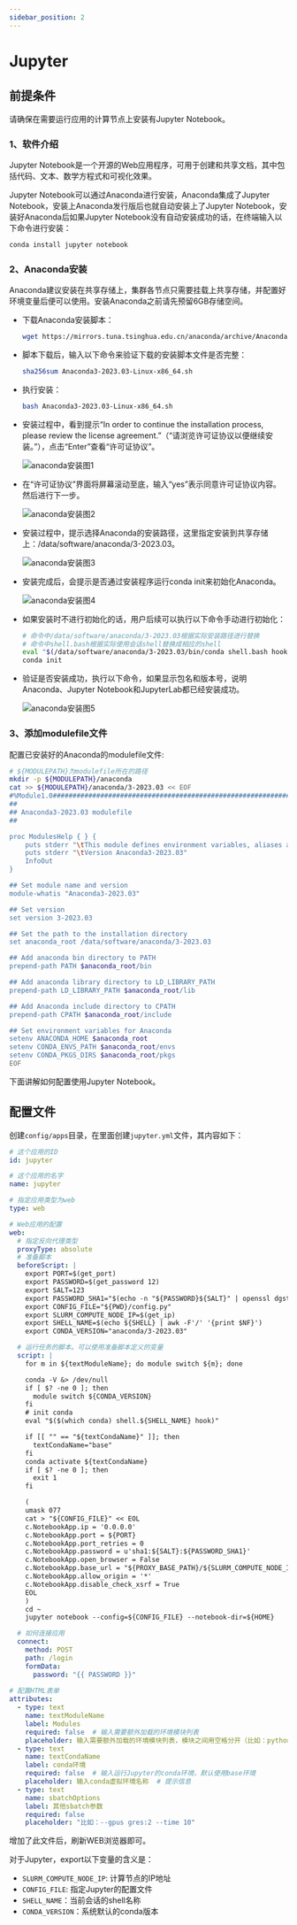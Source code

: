 ```yaml
---
sidebar_position: 2
---
```


# Jupyter

## 前提条件

请确保在需要运行应用的计算节点上安装有Jupyter Notebook。

### 1、软件介绍

Jupyter Notebook是一个开源的Web应用程序，可用于创建和共享文档，其中包括代码、文本、数学方程式和可视化效果。

Jupyter Notebook可以通过Anaconda进行安装，Anaconda集成了Jupyter Notebook，安装上Anaconda发行版后也就自动安装上了Jupyter Notebook，安装好Anaconda后如果Jupyter Notebook没有自动安装成功的话，在终端输入以下命令进行安装：

```bash
conda install jupyter notebook
```

### 2、Anaconda安装

Anaconda建议安装在共享存储上，集群各节点只需要挂载上共享存储，并配置好环境变量后便可以使用。安装Anaconda之前请先预留6GB存储空间。

- 下载Anaconda安装脚本：

  ```bash
  wget https://mirrors.tuna.tsinghua.edu.cn/anaconda/archive/Anaconda3-2023.03-Linux-x86_64.sh
  ```

- 脚本下载后，输入以下命令来验证下载的安装脚本文件是否完整：

  ```bash
  sha256sum Anaconda3-2023.03-Linux-x86_64.sh
  ```

- 执行安装：

  ```bash
  bash Anaconda3-2023.03-Linux-x86_64.sh
  ```

- 安装过程中，看到提示“In order to continue the installation process, please review the license agreement.”（“请浏览许可证协议以便继续安装。”），点击“Enter”查看“许可证协议”。

  ![anaconda安装图1](./images/conda-install-1.png)

- 在“许可证协议”界面将屏幕滚动至底，输入“yes”表示同意许可证协议内容。然后进行下一步。

  ![anaconda安装图2](./images/conda-install-2.png)

- 安装过程中，提示选择Anaconda的安装路径，这里指定安装到共享存储上：/data/software/anaconda/3-2023.03。

  ![anaconda安装图3](./images/conda-install-3.png)

- 安装完成后，会提示是否通过安装程序运行conda init来初始化Anaconda。

  ![anaconda安装图4](./images/conda-install-4.png)

- 如果安装时不进行初始化的话，用户后续可以执行以下命令手动进行初始化：

  ```bash
  # 命令中/data/software/anaconda/3-2023.03根据实际安装路径进行替换
  # 命令中shell.bash根据实际使用会话shell替换成相应的shell
  eval "$(/data/software/anaconda/3-2023.03/bin/conda shell.bash hook)"
  conda init
  ```

- 验证是否安装成功，执行以下命令，如果显示包名和版本号，说明Anaconda、Jupyter Notebook和JupyterLab都已经安装成功。

  ![anaconda安装图5](./images/conda-install-5.png)

### 3、添加modulefile文件

配置已安装好的Anaconda的modulefile文件:

```bash
# ${MODULEPATH}为modulefile所在的路径
mkdir -p ${MODULEPATH}/anaconda
cat >> ${MODULEPATH}/anaconda/3-2023.03 << EOF
#%Module1.0#####################################################################
##
## Anaconda3-2023.03 modulefile
##

proc ModulesHelp { } {
    puts stderr "\tThis module defines environment variables, aliases and add PATH for Anaconda"
    puts stderr "\tVersion Anaconda3-2023.03"
    InfoOut
}

## Set module name and version
module-whatis "Anaconda3-2023.03"

## Set version
set version 3-2023.03

## Set the path to the installation directory
set anaconda_root /data/software/anaconda/3-2023.03

## Add anaconda bin directory to PATH
prepend-path PATH $anaconda_root/bin

## Add anaconda library directory to LD_LIBRARY_PATH
prepend-path LD_LIBRARY_PATH $anaconda_root/lib

## Add Anaconda include directory to CPATH
prepend-path CPATH $anaconda_root/include

## Set environment variables for Anaconda
setenv ANACONDA_HOME $anaconda_root
setenv CONDA_ENVS_PATH $anaconda_root/envs
setenv CONDA_PKGS_DIRS $anaconda_root/pkgs
EOF
```

下面讲解如何配置使用Jupyter Notebook。

## 配置文件

创建`config/apps`目录，在里面创建`jupyter.yml`文件，其内容如下：

```yaml title="config/apps/jupyter.yml"
# 这个应用的ID
id: jupyter

# 这个应用的名字
name: jupyter

# 指定应用类型为web
type: web

# Web应用的配置
web:
  # 指定反向代理类型
  proxyType: absolute
  # 准备脚本
  beforeScript: |
    export PORT=$(get_port)
    export PASSWORD=$(get_password 12)
    export SALT=123
    export PASSWORD_SHA1="$(echo -n "${PASSWORD}${SALT}" | openssl dgst -sha1 | awk '{print $NF}')"
    export CONFIG_FILE="${PWD}/config.py"
    export SLURM_COMPUTE_NODE_IP=$(get_ip)
    export SHELL_NAME=$(echo ${SHELL} | awk -F'/' '{print $NF}')
    export CONDA_VERSION="anaconda/3-2023.03"

  # 运行任务的脚本。可以使用准备脚本定义的变量
  script: |
    for m in ${textModuleName}; do module switch ${m}; done

    conda -V &> /dev/null
    if [ $? -ne 0 ]; then
      module switch ${CONDA_VERSION}
    fi
    # init conda
    eval "$($(which conda) shell.${SHELL_NAME} hook)"

    if [[ "" == "${textCondaName}" ]]; then
      textCondaName="base"
    fi
    conda activate ${textCondaName}
    if [ $? -ne 0 ]; then
      exit 1
    fi

    (
    umask 077
    cat > "${CONFIG_FILE}" << EOL
    c.NotebookApp.ip = '0.0.0.0'
    c.NotebookApp.port = ${PORT}
    c.NotebookApp.port_retries = 0
    c.NotebookApp.password = u'sha1:${SALT}:${PASSWORD_SHA1}'
    c.NotebookApp.open_browser = False
    c.NotebookApp.base_url = "${PROXY_BASE_PATH}/${SLURM_COMPUTE_NODE_IP}/${PORT}/"
    c.NotebookApp.allow_origin = '*'
    c.NotebookApp.disable_check_xsrf = True
    EOL
    )
    cd ~
    jupyter notebook --config=${CONFIG_FILE} --notebook-dir=${HOME}

  # 如何连接应用
  connect:
    method: POST
    path: /login
    formData:
      password: "{{ PASSWORD }}"
      
# 配置HTML表单   
attributes:
  - type: text
    name: textModuleName
    label: Modules
    required: false  # 输入需要额外加载的环境模块列表
    placeholder: 输入需要额外加载的环境模块列表，模块之间用空格分开（比如：python/2.7.5 code-server/4.9.1）  # 提示信息
  - type: text
    name: textCondaName
    label: conda环境
    required: false  # 输入运行Jupyter的conda环境，默认使用base环境
    placeholder: 输入conda虚拟环境名称  # 提示信息
  - type: text
    name: sbatchOptions
    label: 其他sbatch参数
    required: false
    placeholder: "比如：--gpus gres:2 --time 10"
```

增加了此文件后，刷新WEB浏览器即可。

对于Jupyter，export以下变量的含义是：

- `SLURM_COMPUTE_NODE_IP`: 计算节点的IP地址
- `CONFIG_FILE`: 指定Jupyter的配置文件
- `SHELL_NAME`：当前会话的shell名称
- `CONDA_VERSION`：系统默认的conda版本
